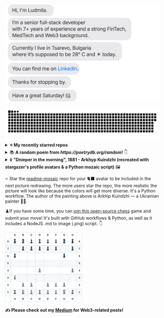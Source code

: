 [![](https://raw.githubusercontent.com/milaabl/milaabl/main/chat.svg)](https://www.linkedin.com/in/ludmila-a-dev/)

<!-- https://github.com/milaabl/milaabl/assets/86361434/c35b0e6f-acf0-435e-920d-b90faa4788ad -->

<img alt="Snake eating my contributions for breakfast🧉" src="https://raw.githubusercontent.com/milaabl/milaabl-readme/preview/github-contribution-grid-snake.svg" />

<details>
<summary>
  <strong>⭐ My recently starred repos </strong>
</summary>
  
<!-- Starred repos start -->
| Name | Url | Stars | Description |
| --- | --- |  --- |  --- |
| the-coder-o/a-bd.me|https://github.com/the-coder-o/a-bd.me|8|My personal website made with Next.js 14 (App Router). Features blog posts, gear list, dark theme and more. Tailwind CSS,  Radix, Framer Motion, and Vercel.|
| Xunzhuo/Xunzhuo|https://github.com/Xunzhuo/Xunzhuo|35|About me|
| zcaceres/interview-prep|https://github.com/zcaceres/interview-prep|1|algos, data structures etc.|
| zcaceres/snoop|https://github.com/zcaceres/snoop|3|Like grep or ack... for the DOM|
| zcaceres/zcaceres|https://github.com/zcaceres/zcaceres|2|Super secret Github profile README thing|
| zcaceres/dotfiles|https://github.com/zcaceres/dotfiles|2|System setup w/dotfiles, tools, and apps automated with Ansible. Forever a WIP.|
| glitch-txs/walletconnect-cafe|https://github.com/glitch-txs/walletconnect-cafe|2|Ethereum-provider implementation with Cafe (global state manager)|
| glitch-txs/metamask-csp-firefox|https://github.com/glitch-txs/metamask-csp-firefox|4|MetaMask is blocked by Firefox when using CSP|
| glitch-txs/next-auth|https://github.com/glitch-txs/next-auth|1|Authentication for the Web.|
| michaelsbradleyjr/nim-notcurses|https://github.com/michaelsbradleyjr/nim-notcurses|28|Nim wrapper for Notcurses: blingful TUIs and character graphics|
| arianXdev/hardhat-jest|https://github.com/arianXdev/hardhat-jest|9|A Hardhat plugin that allows you to use Jest easily!|
| przemek890/Gender_prediction|https://github.com/przemek890/Gender_prediction|4|An application that utilizes camera input to predict a person's gender using a convolutional layer in PyTorch.|
| pieralukasz/pixel-recruitment-task|https://github.com/pieralukasz/pixel-recruitment-task|1|Zadanie rekrutacyjne Pixel Technology|
| SaraRasoulian/oop-solid-patterns|https://github.com/SaraRasoulian/oop-solid-patterns|14|💎  An educational repository for OOP, SOLID and Design Patterns|
| BogdanMFometescu/resume-builder|https://github.com/BogdanMFometescu/resume-builder|12|Django-based web application that allows users to create, update, and export professional resumes.|
| 0xMimir/Advance-CNN-LSTM-Model-for-Cryptocurrency-Forecasting|https://github.com/0xMimir/Advance-CNN-LSTM-Model-for-Cryptocurrency-Forecasting|7|CNN LSTM model used for predicting cryptocurrencies|
| b-hristov/b-hristov|https://github.com/b-hristov/b-hristov|1||
| CloverGit/CloverGit|https://github.com/CloverGit/CloverGit|7||
| TatevKaren/TatevKaren-data-science-portfolio|https://github.com/TatevKaren/TatevKaren-data-science-portfolio|58|Data Science Portfolio of Tatev Karen Aslanyan including Case Studies and Research Projects that I have completed that solve business problems or introduce new products. Case Study papers, codes, and additional resources are all included.|
| PiotrRut/elonmusk-twitter-notifier|https://github.com/PiotrRut/elonmusk-twitter-notifier|62|AI driven e-mail notifier for tweets mentioning stock from Elon Musk 📈|
| Vendicated/Vencord|https://github.com/Vendicated/Vencord|7774|The cutest Discord client mod|
| yeoman/yo|https://github.com/yeoman/yo|3810|CLI tool for running Yeoman generators|
| matter-labs/zksync-era|https://github.com/matter-labs/zksync-era|3074|zkSync era|
| 0age/create2crunch|https://github.com/0age/create2crunch|453|A Rust program for finding salts that create gas-efficient Ethereum addresses via CREATE2.|
| joshstevens19/ethereum-multicall|https://github.com/joshstevens19/ethereum-multicall|347|Ability to call many ethereum constant function calls in 1 JSONRPC request|
| threshold-network/token-dashboard|https://github.com/threshold-network/token-dashboard|22||
| LimeChain/mongoose-immutable-plugin|https://github.com/LimeChain/mongoose-immutable-plugin|2|Mongoose plugin guarding fields from modifications|
| ankitects/anki|https://github.com/ankitects/anki|17749|Anki's shared backend and web components, and the Qt frontend|
| lightningnetwork/lnd|https://github.com/lightningnetwork/lnd|7554|Lightning Network Daemon ⚡️|
| CoNarrative/mongo-immutable|https://github.com/CoNarrative/mongo-immutable|10|Immutable MongoDB.|

<!-- Starred repos end -->

</details>

<details>
  <summary>📚 <strong>A random poem from <em>https://poetrydb.org/random</em>!</strong> 👇 </summary>

<!-- Start poem -->
# 💮 Julian and Maddalo.  a Conversation by *Percy Bysshe Shelley*

<p>
    PREFACE.<br/><br/>The meadows with fresh streams, the bees with thyme,<br/>The goats with the green leaves of budding Spring,<br/>Are saturated not--nor Love with tears.--VIRGIL'S "Gallus".<br/><br/>I rode one evening with Count Maddalo<br/>Upon the bank of land which breaks the flow<br/>Of Adria towards Venice: a bare strand<br/>Of hillocks, heaped from ever-shifting sand,<br/>Matted with thistles and amphibious weeds,<br/>Such as from earth's embrace the salt ooze breeds,<br/>Is this; an uninhabited sea-side,<br/>Which the lone fisher, when his nets are dried,<br/>Abandons; and no other object breaks<br/>The waste, but one dwarf tree and some few stakes<br/>Broken and unrepaired, and the tide makes<br/>A narrow space of level sand thereon,<br/>Where 'twas our wont to ride while day went down.<br/>This ride was my delight. I love all waste<br/>And solitary places; where we taste<br/>The pleasure of believing what we see<br/>Is boundless, as we wish our souls to be:<br/>And such was this wide ocean, and this shore<br/>More barren than its billows; and yet more<br/>Than all, with a remembered friend I love<br/>To ride as then I rode;--for the winds drove<br/>The living spray along the sunny air<br/>Into our faces; the blue heavens were bare,<br/>Stripped to their depths by the awakening north;<br/>And, from the waves, sound like delight broke forth<br/>Harmonising with solitude, and sent<br/>Into our hearts aereal merriment.<br/>So, as we rode, we talked; and the swift thought,<br/>Winging itself with laughter, lingered not,<br/>But flew from brain to brain,--such glee was ours,<br/>Charged with light memories of remembered hours,<br/>None slow enough for sadness: till we came<br/>Homeward, which always makes the spirit tame.<br/>This day had been cheerful but cold, and now<br/>The sun was sinking, and the wind also.<br/>Our talk grew somewhat serious, as may be<br/>Talk interrupted with such raillery<br/>As mocks itself, because it cannot scorn<br/>The thoughts it would extinguish: --'twas forlorn,<br/>Yet pleasing, such as once, so poets tell,<br/>The devils held within the dales of Hell<br/>Concerning God, freewill and destiny:<br/>Of all that earth has been or yet may be,<br/>All that vain men imagine or believe,<br/>Or hope can paint or suffering may achieve,<br/>We descanted; and I (for ever still<br/>Is it not wise to make the best of ill?)<br/>Argued against despondency, but pride<br/>Made my companion take the darker side.<br/>The sense that he was greater than his kind<br/>Had struck, methinks, his eagle spirit blind<br/>By gazing on its own exceeding light.<br/>Meanwhile the sun paused ere it should alight,<br/>Over the horizon of the mountains;--Oh,<br/>How beautiful is sunset, when the glow<br/>Of Heaven descends upon a land like thee,<br/>Thou Paradise of exiles, Italy!<br/>Thy mountains, seas and vineyards, and the towers<br/>Of cities they encircle!--it was ours<br/>To stand on thee, beholding it: and then,<br/>Just where we had dismounted, the Count's men<br/>Were waiting for us with the gondola.--<br/>As those who pause on some delightful way<br/>Though bent on pleasant pilgrimage, we stood<br/>Looking upon the evening, and the flood<br/>Which lay between the city and the shore,<br/>Paved with the image of the sky...the hoar<br/>And aery Alps towards the North appeared<br/>Through mist, an heaven-sustaining bulwark reared<br/>Between the East and West; and half the sky<br/>Was roofed with clouds of rich emblazonry<br/>Dark purple at the zenith, which still grew<br/>Down the steep West into a wondrous hue<br/>Brighter than burning gold, even to the rent<br/>Where the swift sun yet paused in his descent<br/>Among the many-folded hills: they were<br/>Those famous Euganean hills, which bear,<br/>As seen from Lido thro' the harbour piles,<br/>The likeness of a clump of peaked isles--<br/>And then--as if the Earth and Sea had been<br/>Dissolved into one lake of fire, were seen<br/>Those mountains towering as from waves of flame<br/>Around the vaporous sun, from which there came<br/>The inmost purple spirit of light, and made<br/>Their very peaks transparent. 'Ere it fade,'<br/>Said my companion, 'I will show you soon<br/>A better station'--so, o'er the lagune<br/>We glided; and from that funereal bark<br/>I leaned, and saw the city, and could mark<br/>How from their many isles, in evening's gleam,<br/>Its temples and its palaces did seem<br/>Like fabrics of enchantment piled to Heaven.<br/>I was about to speak, when--'We are even<br/>Now at the point I meant,' said Maddalo,<br/>And bade the gondolieri cease to row.<br/>'Look, Julian, on the west, and listen well<br/>If you hear not a deep and heavy bell.'<br/>I looked, and saw between us and the sun<br/>A building on an island; such a one<br/>As age to age might add, for uses vile,<br/>A windowless, deformed and dreary pile;<br/>And on the top an open tower, where hung<br/>A bell, which in the radiance swayed and swung;<br/>We could just hear its hoarse and iron tongue:<br/>The broad sun sunk behind it, and it tolled<br/>In strong and black relief.--'What we behold<br/>Shall be the madhouse and its belfry tower,'<br/>Said Maddalo, 'and ever at this hour<br/>Those who may cross the water, hear that bell<br/>Which calls the maniacs, each one from his cell,<br/>To vespers.'--'As much skill as need to pray<br/>In thanks or hope for their dark lot have they<br/>To their stern maker,' I replied. 'O ho!<br/>You talk as in years past,' said Maddalo.<br/>''Tis strange men change not. You were ever still<br/>Among Christ's flock a perilous infidel,<br/>A wolf for the meek lambs--if you can't swim<br/>Beware of Providence.' I looked on him,<br/>But the gay smile had faded in his eye.<br/>'And such,'--he cried, 'is our mortality,<br/>And this must be the emblem and the sign<br/>Of what should be eternal and divine!--<br/>And like that black and dreary bell, the soul,<br/>Hung in a heaven-illumined tower, must toll<br/>Our thoughts and our desires to meet below<br/>Round the rent heart and pray--as madmen do<br/>For what? they know not,--till the night of death<br/>As sunset that strange vision, severeth<br/>Our memory from itself, and us from all<br/>We sought and yet were baffled.' I recall<br/>The sense of what he said, although I mar<br/>The force of his expressions. The broad star<br/>Of day meanwhile had sunk behind the hill,<br/>And the black bell became invisible,<br/>And the red tower looked gray, and all between<br/>The churches, ships and palaces were seen<br/>Huddled in gloom;--into the purple sea<br/>The orange hues of heaven sunk silently.<br/>We hardly spoke, and soon the gondola<br/>Conveyed me to my lodging by the way.<br/>The following morn was rainy, cold, and dim:<br/>Ere Maddalo arose, I called on him,<br/>And whilst I waited with his child I played;<br/>A lovelier toy sweet Nature never made;<br/>A serious, subtle, wild, yet gentle being,<br/>Graceful without design and unforeseeing,<br/>With eyes--Oh speak not of her eyes!--which seem<br/>Twin mirrors of Italian Heaven, yet gleam<br/>With such deep meaning, as we never see<br/>But in the human countenance: with me<br/>She was a special favourite: I had nursed<br/>Her fine and feeble limbs when she came first<br/>To this bleak world; and she yet seemed to know<br/>On second sight her ancient playfellow,<br/>Less changed than she was by six months or so;<br/>For after her first shyness was worn out<br/>We sate there, rolling billiard balls about,<br/>When the Count entered. Salutations past--<br/>'The word you spoke last night might well have cast<br/>A darkness on my spirit--if man be<br/>The passive thing you say, I should not see<br/>Much harm in the religions and old saws<br/>(Tho' I may never own such leaden laws)<br/>Which break a teachless nature to the yoke:<br/>Mine is another faith.'--thus much I spoke<br/>And noting he replied not, added: 'See<br/>This lovely child, blithe, innocent and free;<br/>She spends a happy time with little care,<br/>While we to such sick thoughts subjected are<br/>As came on you last night. It is our will<br/>That thus enchains us to permitted ill--<br/>We might be otherwise--we might be all<br/>We dream of happy, high, majestical.<br/>Where is the love, beauty, and truth we seek,<br/>But in our mind? and if we were not weak<br/>Should we be less in deed than in desire?'<br/>'Ay, if we were not weak--and we aspire<br/>How vainly to be strong!' said Maddalo:<br/>'You talk Utopia.' 'It remains to know,'<br/>I then rejoined, 'and those who try may find<br/>How strong the chains are which our spirit bind;<br/>Brittle perchance as straw...We are assured<br/>Much may be conquered, much may be endured,<br/>Of what degrades and crushes us. We know<br/>That we have power over ourselves to do<br/>And suffer--what, we know not till we try;<br/>But something nobler than to live and die--<br/>So taught those kings of old philosophy<br/>Who reigned, before Religion made men blind;<br/>And those who suffer with their suffering kind<br/>Yet feel their faith, religion.' 'My dear friend,'<br/>Said Maddalo, 'my judgement will not bend<br/>To your opinion, though I think you might<br/>Make such a system refutation-tight<br/>As far as words go. I knew one like you<br/>Who to this city came some months ago,<br/>With whom I argued in this sort, and he<br/>Is now gone mad,--and so he answered me,--<br/>Poor fellow! but if you would like to go,<br/>We'll visit him, and his wild talk will show<br/>How vain are such aspiring theories.'<br/>'I hope to prove the induction otherwise,<br/>And that a want of that true theory, still,<br/>Which seeks a "soul of goodness" in things ill<br/>Or in himself or others, has thus bowed<br/>His being--there are some by nature proud,<br/>Who patient in all else demand but this--<br/>To love and be beloved with gentleness;<br/>And being scorned, what wonder if they die<br/>Some living death? this is not destiny<br/>But man's own wilful ill.'<br/>As thus I spoke<br/>Servants announced the gondola, and we<br/>Through the fast-falling rain and high-wrought sea<br/>Sailed to the island where the madhouse stands.<br/>We disembarked. The clap of tortured hands,<br/>Fierce yells and howlings and lamentings keen,<br/>And laughter where complaint had merrier been,<br/>Moans, shrieks, and curses, and blaspheming prayers<br/>Accosted us. We climbed the oozy stairs<br/>Into an old courtyard. I heard on high,<br/>Then, fragments of most touching melody,<br/>But looking up saw not the singer there--<br/>Through the black bars in the tempestuous air<br/>I saw, like weeds on a wrecked palace growing,<br/>Long tangled locks flung wildly forth, and flowing,<br/>Of those who on a sudden were beguiled<br/>Into strange silence, and looked forth and smiled<br/>Hearing sweet sounds. Then I: 'Methinks there were<br/>A cure of these with patience and kind care,<br/>If music can thus move...but what is he<br/>Whom we seek here?' 'Of his sad history<br/>I know but this,' said Maddalo: 'he came<br/>To Venice a dejected man, and fame<br/>Said he was wealthy, or he had been so;<br/>Some thought the loss of fortune wrought him woe;<br/>But he was ever talking in such sort<br/>As you do--far more sadly--he seemed hurt,<br/>Even as a man with his peculiar wrong,<br/>To hear but of the oppression of the strong,<br/>Or those absurd deceits (I think with you<br/>In some respects, you know) which carry through<br/>The excellent impostors of this earth<br/>When they outface detection--he had worth,<br/>Poor fellow! but a humorist in his way'--<br/>'Alas, what drove him mad?' 'I cannot say:<br/>A lady came with him from France, and when<br/>She left him and returned, he wandered then<br/>About yon lonely isles of desert sand<br/>Till he grew wild--he had no cash or land<br/>Remaining,--the police had brought him here--<br/>Some fancy took him and he would not bear<br/>Removal; so I fitted up for him<br/>Those rooms beside the sea, to please his whim,<br/>And sent him busts and books and urns for flowers,<br/>Which had adorned his life in happier hours,<br/>And instruments of music--you may guess<br/>A stranger could do little more or less<br/>For one so gentle and unfortunate:<br/>And those are his sweet strains which charm the weight<br/>From madmen's chains, and make this Hell appear<br/>A heaven of sacred silence, hushed to hear.'--<br/>'Nay, this was kind of you--he had no claim,<br/>As the world says'--'None--but the very same<br/>Which I on all mankind were I as he<br/>Fallen to such deep reverse;--his melody<br/>Is interrupted--now we hear the din<br/>Of madmen, shriek on shriek, again begin;<br/>Let us now visit him; after this strain<br/>He ever communes with himself again,<br/>And sees nor hears not any.' Having said<br/>These words, we called the keeper, and he led<br/>To an apartment opening on the sea--<br/>There the poor wretch was sitting mournfully<br/>Near a piano, his pale fingers twined<br/>One with the other, and the ooze and wind<br/>Rushed through an open casement, and did sway<br/>His hair, and starred it with the brackish spray;<br/>His head was leaning on a music book,<br/>And he was muttering, and his lean limbs shook;<br/>His lips were pressed against a folded leaf<br/>In hue too beautiful for health, and grief<br/>Smiled in their motions as they lay apart--<br/>As one who wrought from his own fervid heart<br/>The eloquence of passion, soon he raised<br/>His sad meek face and eyes lustrous and glazed<br/>And spoke--sometimes as one who wrote, and thought<br/>His words might move some heart that heeded not,<br/>If sent to distant lands: and then as one<br/>Reproaching deeds never to be undone<br/>With wondering self-compassion; then his speech<br/>Was lost in grief, and then his words came each<br/>Unmodulated, cold, expressionless,--<br/>But that from one jarred accent you might guess<br/>It was despair made them so uniform:<br/>And all the while the loud and gusty storm<br/>Hissed through the window, and we stood behind<br/>Stealing his accents from the envious wind<br/>Unseen. I yet remember what he said<br/>Distinctly: such impression his words made.<br/><br/>'Month after month,' he cried, 'to bear this load<br/>And as a jade urged by the whip and goad<br/>To drag life on, which like a heavy chain<br/>Lengthens behind with many a link of pain!--<br/>And not to speak my grief--O, not to dare<br/>To give a human voice to my despair,<br/>But live, and move, and, wretched thing! smile on<br/>As if I never went aside to groan,<br/>And wear this mask of falsehood even to those<br/>Who are most dear--not for my own repose--<br/>Alas! no scorn or pain or hate could be<br/>So heavy as that falsehood is to me--<br/>But that I cannot bear more altered faces<br/>Than needs must be, more changed and cold embraces,<br/>More misery, disappointment, and mistrust<br/>To own me for their father...Would the dust<br/>Were covered in upon my body now!<br/>That the life ceased to toil within my brow!<br/>And then these thoughts would at the least be fled;<br/>Let us not fear such pain can vex the dead.<br/><br/>'What Power delights to torture us? I know<br/>That to myself I do not wholly owe<br/>What now I suffer, though in part I may.<br/>Alas! none strewed sweet flowers upon the way<br/>Where wandering heedlessly, I met pale Pain<br/>My shadow, which will leave me not again--<br/>If I have erred, there was no joy in error,<br/>But pain and insult and unrest and terror;<br/>I have not as some do, bought penitence<br/>With pleasure, and a dark yet sweet offence,<br/>For then,--if love and tenderness and truth<br/>Had overlived hope's momentary youth,<br/>My creed should have redeemed me from repenting;<br/>But loathed scorn and outrage unrelenting<br/>Met love excited by far other seeming<br/>Until the end was gained...as one from dreaming<br/>Of sweetest peace, I woke, and found my state<br/>Such as it is.--<br/>'O Thou, my spirit's mate<br/>Who, for thou art compassionate and wise,<br/>Wouldst pity me from thy most gentle eyes<br/>If this sad writing thou shouldst ever see--<br/>My secret groans must be unheard by thee,<br/>Thou wouldst weep tears bitter as blood to know<br/>Thy lost friend's incommunicable woe.<br/><br/>'Ye few by whom my nature has been weighed<br/>In friendship, let me not that name degrade<br/>By placing on your hearts the secret load<br/>Which crushes mine to dust. There is one road<br/>To peace and that is truth, which follow ye!<br/>Love sometimes leads astray to misery.<br/>Yet think not though subdued--and I may well<br/>Say that I am subdued--that the full Hell<br/>Within me would infect the untainted breast<br/>Of sacred nature with its own unrest;<br/>As some perverted beings think to find<br/>In scorn or hate a medicine for the mind<br/>Which scorn or hate have wounded--O how vain!<br/>The dagger heals not but may rend again...<br/>Believe that I am ever still the same<br/>In creed as in resolve, and what may tame<br/>My heart, must leave the understanding free,<br/>Or all would sink in this keen agony--<br/>Nor dream that I will join the vulgar cry;<br/>Or with my silence sanction tyranny;<br/>Or seek a moment's shelter from my pain<br/>In any madness which the world calls gain,<br/>Ambition or revenge or thoughts as stern<br/>As those which make me what I am; or turn<br/>To avarice or misanthropy or lust...<br/>Heap on me soon, O grave, thy welcome dust!<br/>Till then the dungeon may demand its prey,<br/>And Poverty and Shame may meet and say--<br/>Halting beside me on the public way--<br/>"That love-devoted youth is ours--let's sit<br/>Beside him--he may live some six months yet."<br/>Or the red scaffold, as our country bends,<br/>May ask some willing victim; or ye friends<br/>May fall under some sorrow which this heart<br/>Or hand may share or vanquish or avert;<br/>I am prepared--in truth, with no proud joy--<br/>To do or suffer aught, as when a boy<br/>I did devote to justice and to love<br/>My nature, worthless now!...<br/>'I must remove<br/>A veil from my pent mind. 'Tis torn aside!<br/>O, pallid as Death's dedicated bride,<br/>Thou mockery which art sitting by my side,<br/>Am I not wan like thee? at the grave's call<br/>I haste, invited to thy wedding-ball<br/>To greet the ghastly paramour, for whom<br/>Thou hast deserted me...and made the tomb<br/>Thy bridal bed...But I beside your feet<br/>Will lie and watch ye from my winding-sheet--<br/>Thus...wide awake tho' dead...yet stay, O stay!<br/>Go not so soon--I know not what I say--<br/>Hear but my reasons...I am mad, I fear,<br/>My fancy is o'erwrought...thou art not here...<br/>Pale art thou, 'tis most true...but thou art gone,<br/>Thy work is finished...I am left alone!--<br/>...<br/>'Nay, was it I who wooed thee to this breast<br/>Which, like a serpent, thou envenomest<br/>As in repayment of the warmth it lent?<br/>Didst thou not seek me for thine own content?<br/>Did not thy love awaken mine? I thought<br/>That thou wert she who said, "You kiss me not<br/>Ever, I fear you do not love me now"--<br/>In truth I loved even to my overthrow<br/>Her, who would fain forget these words: but they<br/>Cling to her mind, and cannot pass away.<br/>...<br/>'You say that I am proud--that when I speak<br/>My lip is tortured with the wrongs which break<br/>The spirit it expresses...Never one<br/>Humbled himself before, as I have done!<br/>Even the instinctive worm on which we tread<br/>Turns, though it wound not--then with prostrate head<br/>Sinks in the dusk and writhes like me--and dies?<br/>No: wears a living death of agonies!<br/>As the slow shadows of the pointed grass<br/>Mark the eternal periods, his pangs pass,<br/>Slow, ever-moving,--making moments be<br/>As mine seem--each an immortality!<br/>...<br/>'That you had never seen me--never heard<br/>My voice, and more than all had ne'er endured<br/>The deep pollution of my loathed embrace--<br/>That your eyes ne'er had lied love in my face--<br/>That, like some maniac monk, I had torn out<br/>The nerves of manhood by their bleeding root<br/>With mine own quivering fingers, so that ne'er<br/>Our hearts had for a moment mingled there<br/>To disunite in horror--these were not<br/>With thee, like some suppressed and hideous thought<br/>Which flits athwart our musings, but can find<br/>No rest within a pure and gentle mind...<br/>Thou sealedst them with many a bare broad word,<br/>And searedst my memory o'er them,--for I heard<br/>And can forget not...they were ministered<br/>One after one, those curses. Mix them up<br/>Like self-destroying poisons in one cup,<br/>And they will make one blessing which thou ne'er<br/>Didst imprecate for, on me,--death.<br/>...<br/>'It were<br/>A cruel punishment for one most cruel,<br/>If such can love, to make that love the fuel<br/>Of the mind's hell; hate, scorn, remorse, despair:<br/>But ME--whose heart a stranger's tear might wear<br/>As water-drops the sandy fountain-stone,<br/>Who loved and pitied all things, and could moan<br/>For woes which others hear not, and could see<br/>The absent with the glance of phantasy,<br/>And with the poor and trampled sit and weep,<br/>Following the captive to his dungeon deep;<br/>ME--who am as a nerve o'er which do creep<br/>The else unfelt oppressions of this earth,<br/>And was to thee the flame upon thy hearth,<br/>When all beside was cold--that thou on me<br/>Shouldst rain these plagues of blistering agony--<br/>Such curses are from lips once eloquent<br/>With love's too partial praise--let none relent<br/>Who intend deeds too dreadful for a name<br/>Henceforth, if an example for the same<br/>They seek...for thou on me lookedst so, and so--<br/>And didst speak thus...and thus...I live to show<br/>How much men bear and die not!<br/>...<br/>'Thou wilt tell<br/>With the grimace of hate, how horrible<br/>It was to meet my love when thine grew less;<br/>Thou wilt admire how I could e'er address<br/>Such features to love's work...this taunt, though true,<br/>(For indeed Nature nor in form nor hue<br/>Bestowed on me her choicest workmanship)<br/>Shall not be thy defence...for since thy lip<br/>Met mine first, years long past, since thine eye kindled<br/>With soft fire under mine, I have not dwindled<br/>Nor changed in mind or body, or in aught<br/>But as love changes what it loveth not<br/>After long years and many trials.<br/><br/>'How vain<br/>Are words! I thought never to speak again,<br/>Not even in secret,--not to mine own heart--<br/>But from my lips the unwilling accents start,<br/>And from my pen the words flow as I write,<br/>Dazzling my eyes with scalding tears...my sight<br/>Is dim to see that charactered in vain<br/>On this unfeeling leaf which burns the brain<br/>And eats into it...blotting all things fair<br/>And wise and good which time had written there.<br/><br/>'Those who inflict must suffer, for they see<br/>The work of their own hearts, and this must be<br/>Our chastisement or recompense--O child!<br/>I would that thine were like to be more mild<br/>For both our wretched sakes...for thine the most<br/>Who feelest already all that thou hast lost<br/>Without the power to wish it thine again;<br/>And as slow years pass, a funereal train<br/>Each with the ghost of some lost hope or friend<br/>Following it like its shadow, wilt thou bend<br/>No thought on my dead memory?<br/>...<br/>'Alas, love!<br/>Fear me not...against thee I would not move<br/>A finger in despite. Do I not live<br/>That thou mayst have less bitter cause to grieve?<br/>I give thee tears for scorn and love for hate;<br/>And that thy lot may be less desolate<br/>Than his on whom thou tramplest, I refrain<br/>From that sweet sleep which medicines all pain.<br/>Then, when thou speakest of me, never say<br/>"He could forgive not." Here I cast away<br/>All human passions, all revenge, all pride;<br/>I think, speak, act no ill; I do but hide<br/>Under these words, like embers, every spark<br/>Of that which has consumed me--quick and dark<br/>The grave is yawning...as its roof shall cover<br/>My limbs with dust and worms under and over<br/>So let Oblivion hide this grief...the air<br/>Closes upon my accents, as despair<br/>Upon my heart--let death upon despair!'<br/><br/>He ceased, and overcome leant back awhile,<br/>Then rising, with a melancholy smile<br/>Went to a sofa, and lay down, and slept<br/>A heavy sleep, and in his dreams he wept<br/>And muttered some familiar name, and we<br/>Wept without shame in his society.<br/>I think I never was impressed so much;<br/>The man who were not, must have lacked a touch<br/>Of human nature...then we lingered not,<br/>Although our argument was quite forgot,<br/>But calling the attendants, went to dine<br/>At Maddalo's; yet neither cheer nor wine<br/>Could give us spirits, for we talked of him<br/>And nothing else, till daylight made stars dim;<br/>And we agreed his was some dreadful ill<br/>Wrought on him boldly, yet unspeakable,<br/>By a dear friend; some deadly change in love<br/>Of one vowed deeply which he dreamed not of;<br/>For whose sake he, it seemed, had fixed a blot<br/>Of falsehood on his mind which flourished not<br/>But in the light of all-beholding truth;<br/>And having stamped this canker on his youth<br/>She had abandoned him--and how much more<br/>Might be his woe, we guessed not--he had store<br/>Of friends and fortune once, as we could guess<br/>From his nice habits and his gentleness;<br/>These were now lost...it were a grief indeed<br/>If he had changed one unsustaining reed<br/>For all that such a man might else adorn.<br/>The colours of his mind seemed yet unworn;<br/>For the wild language of his grief was high,<br/>Such as in measure were called poetry;<br/>And I remember one remark which then<br/>Maddalo made. He said: 'Most wretched men<br/>Are cradled into poetry by wrong,<br/>They learn in suffering what they teach in song.'<br/><br/>If I had been an unconnected man,<br/>I, from this moment, should have formed some plan<br/>Never to leave sweet Venice,--for to me<br/>It was delight to ride by the lone sea;<br/>And then, the town is silent--one may write<br/>Or read in gondolas by day or night,<br/>Having the little brazen lamp alight,<br/>Unseen, uninterrupted; books are there,<br/>Pictures, and casts from all those statues fair<br/>Which were twin-born with poetry, and all<br/>We seek in towns, with little to recall<br/>Regrets for the green country. I might sit<br/>In Maddalo's great palace, and his wit<br/>And subtle talk would cheer the winter night<br/>And make me know myself, and the firelight<br/>Would flash upon our faces, till the day<br/>Might dawn and make me wonder at my stay:<br/>But I had friends in London too: the chief<br/>Attraction here, was that I sought relief<br/>From the deep tenderness that maniac wrought<br/>Within me--'twas perhaps an idle thought--<br/>But I imagined that if day by day<br/>I watched him, and but seldom went away,<br/>And studied all the beatings of his heart<br/>With zeal, as men study some stubborn art<br/>For their own good, and could by patience find<br/>An entrance to the caverns of his mind,<br/>I might reclaim him from this dark estate:<br/>In friendships I had been most fortunate--<br/>Yet never saw I one whom I would call<br/>More willingly my friend; and this was all<br/>Accomplished not; such dreams of baseless good<br/>Oft come and go in crowds or solitude<br/>And leave no trace--but what I now designed<br/>Made for long years impression on my mind.<br/>The following morning, urged by my affairs,<br/>I left bright Venice.<br/>After many years<br/>And many changes I returned; the name<br/>Of Venice, and its aspect, was the same;<br/>But Maddalo was travelling far away<br/>Among the mountains of Armenia.<br/>His dog was dead. His child had now become<br/>A woman; such as it has been my doom<br/>To meet with few,--a wonder of this earth,<br/>Where there is little of transcendent worth,<br/>Like one of Shakespeare's women: kindly she,<br/>And, with a manner beyond courtesy,<br/>Received her father's friend; and when I asked<br/>Of the lorn maniac, she her memory tasked,<br/>And told as she had heard the mournful tale:<br/>'That the poor sufferer's health began to fail<br/>Two years from my departure, but that then<br/>The lady who had left him, came again.<br/>Her mien had been imperious, but she now<br/>Looked meek--perhaps remorse had brought her low.<br/>Her coming made him better, and they stayed<br/>Together at my father's--for I played,<br/>As I remember, with the lady's shawl--<br/>I might be six years old--but after all<br/>She left him.'...'Why, her heart must have been tough:<br/>How did it end?' 'And was not this enough?<br/>They met--they parted.'--'Child, is there no more?'<br/>'Something within that interval which bore<br/>The stamp of WHY they parted, HOW they met:<br/>Yet if thine aged eyes disdain to wet<br/>Those wrinkled cheeks with youth's remembered tears,<br/>Ask me no more, but let the silent years<br/>Be closed and cered over their memory<br/>As yon mute marble where their corpses lie.'<br/>I urged and questioned still, she told me how<br/>All happened--but the cold world shall not know.
</p>

***
<!-- End poem -->
</details>

<details>
<summary>
  ⬇️ <strong>"Dnieper in the morning", 1881 - Arkhyp Kuindzhi (recreated with stargazer's profile avatars & a Python mozaic script)</strong> 🖼️
</summary>

<img width="49%" src="https://raw.githubusercontent.com/milaabl/readme-mosaic/main/data/input.jpg" alt="Original picture"/>
<img width="49%" src="https://raw.githubusercontent.com/milaabl/readme-mosaic/main/data/output.jpg" alt="Output picture"/>
<img width="70%" src="https://raw.githubusercontent.com/milaabl/readme-mosaic/main/data/output.gif" alt="Output GIF"/>
</details>

⭐ Star the [readme-mosaic](https://github.com/milaabl/readme-mosaic) repo for your 🐈‍⬛ avatar to be included in the next picture redrawing. The more users star the repo, the more realistic the picture will look like because the colors will get more diverse. It's a Python workflow. The author of the painting above is Arkhip Kuindzhi — a Ukrainian painter 💙💛.

♟️If you have some time, you can [join this open-source chess](https://github.com/milaabl/readme-chess) game and submit your move! It's built with GitHub workflows & Python, as well as it includes a NodeJS .md to image (.png) script. 👇

<a href="https://github.com/milaabl/readme-chess/blob/master/README.md"><img src="https://raw.githubusercontent.com/milaabl/readme-chess/master/chess.png" alt="README chess dynamic game preview" width="50%" /></a>

<strong>✍️ Please check out my <a href="https://medium.com/@milaabl2405">Medium</a> for Web3-related posts!</strong>
